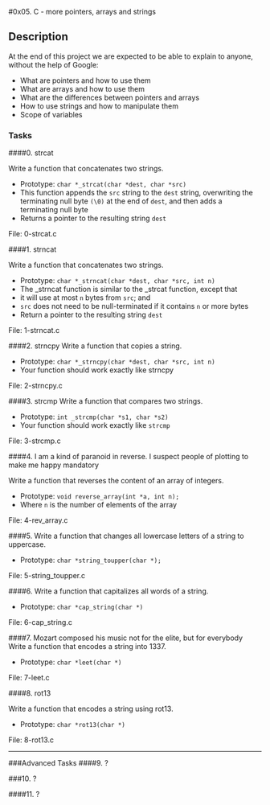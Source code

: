 #0x05. C - more pointers, arrays and strings
## Description
At the end of this project we are expected to be able to explain to anyone, without the help of Google:
- What are pointers and how to use them
- What are arrays and how to use them
- What are the differences between pointers and arrays
- How to use strings and how to manipulate them
- Scope of variables

### Tasks
####0. strcat

Write a function that concatenates two strings.

- Prototype: `char *_strcat(char *dest, char *src)`
- This function appends the `src` string to the `dest` string, overwriting the terminating null byte `(\0)` at the end of `dest`, and then adds a terminating null byte
- Returns a pointer to the resulting string `dest`

File: 0-strcat.c

####1. strncat

Write a function that concatenates two strings.

- Prototype: `char *_strncat(char *dest, char *src, int n)`
- The _strncat function is similar to the _strcat function, except that
 - it will use at most `n` bytes from `src`; and
 - `src` does not need to be null-terminated if it contains `n` or more bytes
- Return a pointer to the resulting string `dest`

File: 1-strncat.c

####2. strncpy
Write a function that copies a string.

- Prototype: `char *_strncpy(char *dest, char *src, int n)`
- Your function should work exactly like strncpy

File: 2-strncpy.c

####3. strcmp
Write a function that compares two strings.

- Prototype: `int _strcmp(char *s1, char *s2)`
- Your function should work exactly like `strcmp`

File: 3-strcmp.c

####4. I am a kind of paranoid in reverse. I suspect people of plotting to make me happy mandatory

Write a function that reverses the content of an array of integers.

- Prototype: `void reverse_array(int *a, int n);`
- Where `n` is the number of elements of the array

File: 4-rev_array.c

####5. Write a function that changes all lowercase letters of a string to uppercase.

- Prototype: `char *string_toupper(char *);`

File: 5-string_toupper.c

####6. Write a function that capitalizes all words of a string.

- Prototype: `char *cap_string(char *)`

File: 6-cap_string.c

####7. Mozart composed his music not for the elite, but for everybody
Write a function that encodes a string into 1337.

- Prototype: `char *leet(char *)`

File: 7-leet.c

####8. rot13

Write a function that encodes a string using rot13.

- Prototype: `char *rot13(char *)`

File: 8-rot13.c

___
###Advanced Tasks
####9. ?

###10. ?

####11. ?
